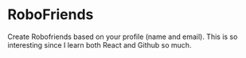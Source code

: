 # RoboFriends

Create Robofriends based on your profile (name and email).
This is so interesting since I learn both React and Github so much.
